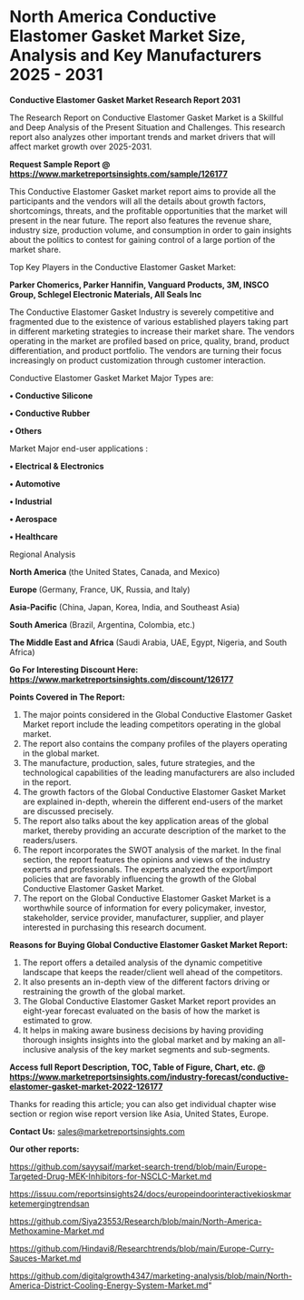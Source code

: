 # North America Conductive Elastomer Gasket Market Size, Analysis and Key Manufacturers 2025 - 2031

<strong>Conductive Elastomer Gasket Market Research Report 2031</strong>

The Research Report on Conductive Elastomer Gasket Market is a Skillful and Deep Analysis of the Present Situation and Challenges. This research report also analyzes other important trends and market drivers that will affect market growth over 2025-2031.

<strong>Request Sample Report @ <a href=https://www.marketreportsinsights.com/sample/126177>https://www.marketreportsinsights.com/sample/126177</a></strong>

This Conductive Elastomer Gasket market report aims to provide all the participants and the vendors will all the details about growth factors, shortcomings, threats, and the profitable opportunities that the market will present in the near future. The report also features the revenue share, industry size, production volume, and consumption in order to gain insights about the politics to contest for gaining control of a large portion of the market share.

Top Key Players in the Conductive Elastomer Gasket Market:

<strong>Parker Chomerics, Parker Hannifin, Vanguard Products, 3M, INSCO Group, Schlegel Electronic Materials, All Seals Inc</strong>

The Conductive Elastomer Gasket Industry is severely competitive and fragmented due to the existence of various established players taking part in different marketing strategies to increase their market share. The vendors operating in the market are profiled based on price, quality, brand, product differentiation, and product portfolio. The vendors are turning their focus increasingly on product customization through customer interaction.

Conductive Elastomer Gasket Market Major Types are:

<strong>• Conductive Silicone

• Conductive Rubber

• Others</strong>

Market Major end-user applications :

<strong>• Electrical & Electronics

• Automotive

• Industrial

• Aerospace

• Healthcare</strong>

Regional Analysis

</u><strong><b>North America</b></strong> (the United States, Canada, and Mexico)

<strong><b>Europe </b></strong>(Germany, France, UK, Russia, and Italy)

<strong><b>Asia-Pacific</b></strong> (China, Japan, Korea, India, and Southeast Asia)

<strong><b>South America</b></strong> (Brazil, Argentina, Colombia, etc.)

<strong><b>The Middle East and Africa</b></strong> (Saudi Arabia, UAE, Egypt, Nigeria, and South Africa)

<strong>Go For Interesting Discount Here: <a href=https://www.marketreportsinsights.com/discount/126177>https://www.marketreportsinsights.com/discount/126177</a></strong>

<strong>Points Covered in The Report:</strong>
<ol>
  <li>The major points considered in the Global Conductive Elastomer Gasket Market report include the leading competitors operating in the global market.</li>
  <li>The report also contains the company profiles of the players operating in the global market.</li>
  <li>The manufacture, production, sales, future strategies, and the technological capabilities of the leading manufacturers are also included in the report.</li>
  <li>The growth factors of the Global Conductive Elastomer Gasket Market are explained in-depth, wherein the different end-users of the market are discussed precisely.</li>
  <li>The report also talks about the key application areas of the global market, thereby providing an accurate description of the market to the readers/users.</li>
  <li>The report incorporates the SWOT analysis of the market. In the final section, the report features the opinions and views of the industry experts and professionals. The experts analyzed the export/import policies that are favorably influencing the growth of the Global Conductive Elastomer Gasket Market.</li>
  <li>The report on the Global Conductive Elastomer Gasket Market is a worthwhile source of information for every policymaker, investor, stakeholder, service provider, manufacturer, supplier, and player interested in purchasing this research document.</li>
</ol>
<strong>Reasons for Buying Global Conductive Elastomer Gasket Market Report:</strong>

<ol>
  <li>The report offers a detailed analysis of the dynamic competitive landscape that keeps the reader/client well ahead of the competitors.</li>
  <li>It also presents an in-depth view of the different factors driving or restraining the growth of the global market.</li>
  <li>The Global Conductive Elastomer Gasket Market report provides an eight-year forecast evaluated on the basis of how the market is estimated to grow.</li>
  <li>It helps in making aware business decisions by having providing thorough insights insights into the global market and by making an all-inclusive analysis of the key market segments and sub-segments.</li>
</ol>
<strong>Access full Report Description, TOC, Table of Figure, Chart, etc. @ <a href=https://www.marketreportsinsights.com/industry-forecast/conductive-elastomer-gasket-market-2022-126177>https://www.marketreportsinsights.com/industry-forecast/conductive-elastomer-gasket-market-2022-126177</a></strong>


Thanks for reading this article; you can also get individual chapter wise section or region wise report version like Asia, United States, Europe.

<strong>Contact Us:</strong>
sales@marketreportsinsights.com

<strong>Our other reports:</strong>

<a href=https://github.com/sayysaif/market-search-trend/blob/main/Europe-Targeted-Drug-MEK-Inhibitors-for-NSCLC-Market.md>https://github.com/sayysaif/market-search-trend/blob/main/Europe-Targeted-Drug-MEK-Inhibitors-for-NSCLC-Market.md</a>

<a href=https://issuu.com/reportsinsights24/docs/europeindoorinteractivekioskmarketemergingtrendsan>https://issuu.com/reportsinsights24/docs/europeindoorinteractivekioskmarketemergingtrendsan</a>

<a href=https://github.com/Siya23553/Research/blob/main/North-America-Methoxamine-Market.md>https://github.com/Siya23553/Research/blob/main/North-America-Methoxamine-Market.md</a>

<a href=https://github.com/Hindavi8/Researchtrends/blob/main/Europe-Curry-Sauces-Market.md>https://github.com/Hindavi8/Researchtrends/blob/main/Europe-Curry-Sauces-Market.md</a>

<a href=https://github.com/digitalgrowth4347/marketing-analysis/blob/main/North-America-District-Cooling-Energy-System-Market.md>https://github.com/digitalgrowth4347/marketing-analysis/blob/main/North-America-District-Cooling-Energy-System-Market.md</a>"
